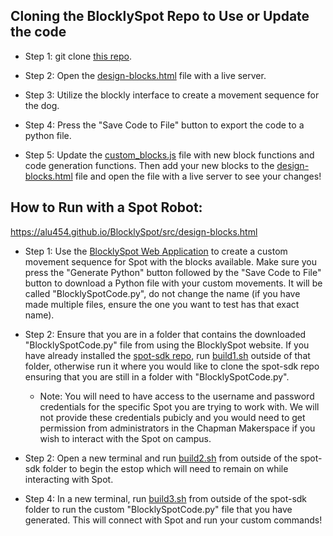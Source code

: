 ## Cloning the BlocklySpot Repo to Use or Update the code

- Step 1: git clone [this repo](https://github.com/alu454/BlocklySpot).

- Step 2: Open the [design-blocks.html](design-blocks.html) file with a live server.

- Step 3: Utilize the blockly interface to create a movement sequence for the dog.

- Step 4: Press the "Save Code to File" button to export the code to a python file.

- Step 5: Update the [custom_blocks.js](custom_blocks.js) file with new block functions and code generation functions. Then add your new blocks to the [design-blocks.html](design-blocks.html) file and open the file with a live server to see your changes!

## How to Run with a Spot Robot:

https://alu454.github.io/BlocklySpot/src/design-blocks.html

- Step 1:
  Use the [BlocklySpot Web Application](https://alu454.github.io/BlocklySpot/src/design-blocks.html) to create a custom movement sequence for Spot with the blocks available. Make sure you press the "Generate Python" button followed by the "Save Code to File" button to download a Python file with your custom movements. It will be called "BlocklySpotCode.py", do not change the name (if you have made multiple files, ensure the one you want to test has that exact name).

- Step 2:
  Ensure that you are in a folder that contains the downloaded "BlocklySpotCode.py" file from using the BlocklySpot website. If you have already installed the [spot-sdk repo](https://github.com/boston-dynamics/spot-sdk), run [build1.sh](build1.sh) outside of that folder, otherwise run it where you would like to clone the spot-sdk repo ensuring that you are still in a folder with "BlocklySpotCode.py".

  - Note:
    You will need to have access to the username and password credentials for the specific Spot you are trying to work with. We will not provide these credentials pubicly and you would need to get permission from administrators in the Chapman Makerspace if you wish to interact with the Spot on campus.

- Step 2:
  Open a new terminal and run [build2.sh](build2.sh) from outside of the spot-sdk folder to begin the estop which will need to remain on while interacting with Spot.

- Step 4:
  In a new terminal, run [build3.sh](build3.sh) from outside of the spot-sdk folder to run the custom "BlocklySpotCode.py" file that you have generated. This will connect with Spot and run your custom commands!
